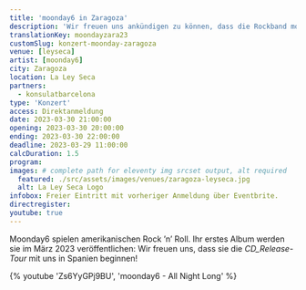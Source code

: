 ```yaml
---
title: 'moonday6 in Zaragoza'
description: 'Wir freuen uns ankündigen zu können, dass die Rockband moonday6 die CD_Release Tour in Spanien starten wird.'
translationKey: moondayzara23
customSlug: konzert-moonday-zaragoza
venue: [leyseca]
artist: [moonday6]
city: Zaragoza
location: La Ley Seca
partners:
  - konsulatbarcelona
type: 'Konzert'
access: Direktanmeldung
date: 2023-03-30 21:00:00
opening: 2023-03-30 20:00:00
ending: 2023-03-30 22:00:00
deadline: 2023-03-29 11:00:00
calcDuration: 1.5
program:
images: # complete path for eleventy img srcset output, alt required
  featured: ./src/assets/images/venues/zaragoza-leyseca.jpg
  alt: La Ley Seca Logo
infobox: Freier Eintritt mit vorheriger Anmeldung über Eventbrite.
directregister:
youtube: true
---
```


Moonday6 spielen amerikanischen Rock ’n’ Roll. Ihr erstes Album werden sie im März 2023 veröffentlichen: Wir freuen uns, dass sie die _CD_Release-Tour_ mit uns in Spanien beginnen!

{% youtube 'Zs6YyGPj9BU', 'moonday6 - All Night Long' %}
